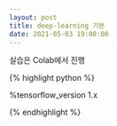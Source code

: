 ```yaml
---
layout: post
title: deep-learning 기본
date: 2021-05-03 19:00:00
---
```


실습은 Colab에서 진행

{% highlight python %}

%tensorflow_version 1.x


{% endhighlight %}